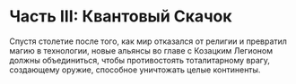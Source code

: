# Часть III: Квантовый Скачок

Спустя столетие после того, как мир отказался от религии и превратил магию в технологии, новые альянсы во главе с Козацким Легионом должны объединиться, чтобы противостоять тоталитарному врагу, создающему оружие, способное уничтожать целые континенты.